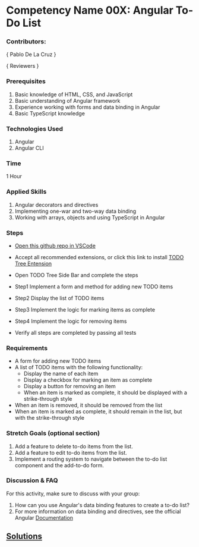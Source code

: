 # Competency Name 00X: Angular To-Do List

### Contributors:

{ Pablo De La Cruz }

{ Reviewers }

### Prerequisites

1. Basic knowledge of HTML, CSS, and JavaScript
2. Basic understanding of Angular framework
3. Experience working with forms and data binding in Angular
4. Basic TypeScript knowledge 

### Technologies Used

1. Angular
2. Angular CLI

### Time

1 Hour

### Applied Skills

1. Angular decorators and directives
2. Implementing one-war and two-way data binding
3. Working with arrays, objects and using TypeScript in Angular 

### Steps
- [Open this github repo in VSCode](vscode://vscode.git/clone?url=<https://github.com/pablodcruz/todo-pwa.git>)
- Accept all recommended extensions, or click this link to install [TODO Tree Entension](vscode:extension/Gruntfuggly.todo-tree)

- Open TODO Tree Side Bar and complete the steps 
- Step1 Implement a form and method for adding new TODO items
- Step2 Display the list of TODO items
- Step3 Implement the logic for marking items as complete
- Step4 Implement the logic for removing items
- Verify all steps are completed by passing all tests

### Requirements

- A form for adding new TODO items
- A list of TODO items with the following functionality:
  - Display the name of each item
  - Display a checkbox for marking an item as complete
  - Display a button for removing an item
  - When an item is marked as complete, it should be displayed with a strike-through style
- When an item is removed, it should be removed from the list
- When an item is marked as complete, it should remain in the list, but with the strike-through style

### Stretch Goals (optional section)

1. Add a feature to delete to-do items from the list.
1. Add a feature to edit to-do items from the list.
2. Implement a routing system to navigate between the to-do list component and the add-to-do form.

### Discussion & FAQ

For this activity, make sure to discuss with your group:

1. How can you use Angular's data binding features to create a to-do list?
2. For more information on data binding and directives, see the official Angular [Documentation](https://angular.io/guide/understanding-angular-overview) 

## [Solutions](./solution.md)


